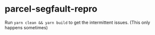 # parcel-segfault-repro

Run `yarn clean && yarn build` to get the intermittent issues. (This only happens sometimes)